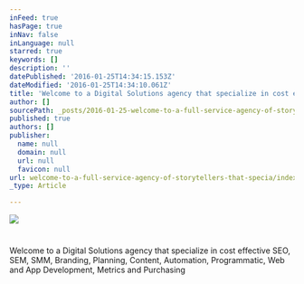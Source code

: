 ```yaml
---
inFeed: true
hasPage: true
inNav: false
inLanguage: null
starred: true
keywords: []
description: ''
datePublished: '2016-01-25T14:34:15.153Z'
dateModified: '2016-01-25T14:34:10.061Z'
title: 'Welcome to a Digital Solutions agency that specialize in cost effective SEO, SEM, SMM, Branding, Planning, Content, Automation, Programmatic, Web and App Development, Metrics and Purchasing'
author: []
sourcePath: _posts/2016-01-25-welcome-to-a-full-service-agency-of-storytellers-that-specia.md
published: true
authors: []
publisher:
  name: null
  domain: null
  url: null
  favicon: null
url: welcome-to-a-full-service-agency-of-storytellers-that-specia/index.html
_type: Article

---
```

![](https://the-grid-user-content.s3-us-west-2.amazonaws.com/d5d0831e-876d-4fd7-95ca-85ad104e7fe5.jpg)

# 

Welcome to a Digital Solutions agency that specialize in cost effective SEO, SEM, SMM, Branding, Planning, Content, Automation, Programmatic, Web and App Development, Metrics and Purchasing